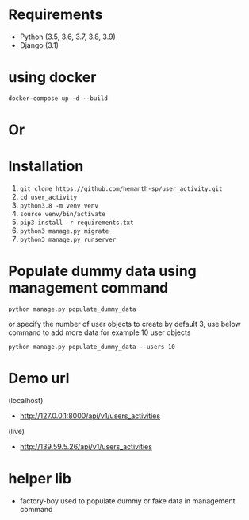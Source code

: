 # Requirements
 - Python (3.5, 3.6, 3.7, 3.8, 3.9)
 - Django (3.1)
# using docker
```docker-compose up -d --build```

 # Or

# Installation
1. ```git clone https://github.com/hemanth-sp/user_activity.git```
2. ```cd user_activity```
3. ```python3.8 -m venv venv```
4. ```source venv/bin/activate ```
5. ```pip3 install -r requirements.txt```
6. ```python3 manage.py migrate```
7. ```python3 manage.py runserver```

# Populate dummy data using management command
```python manage.py populate_dummy_data```

or specify the number of user objects to create by default 3, use below command to add more data for example 10 user objects

```python manage.py populate_dummy_data --users 10 ```


# Demo url 
 (localhost)
 - http://127.0.0.1:8000/api/v1/users_activities

 (live)
 - http://139.59.5.26/api/v1/users_activities


# helper lib
 - factory-boy used to populate dummy or fake data in management command